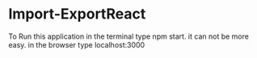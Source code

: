 # Import-ExportReact

To Run this application in the terminal type npm start. it can not be more easy. 
in the browser type localhost:3000